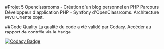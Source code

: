 #Projet 5 Openclassrooms - Création d'un blog personnel en PHP
Parcours Développeur d'application PHP - Symfony d'OpenClassrooms.
Architecture MVC Orienté objet.

##Code Quality
La qualité du code a été validé par Codacy. Accéder au rapport de contrôle via le badge


[![Codacy Badge](https://api.codacy.com/project/badge/Grade/1da544ccd71f461baae60e7e7a146c8c)](https://app.codacy.com/manual/agharta83/P5_Blog?utm_source=github.com&utm_medium=referral&utm_content=agharta83/P5_Blog&utm_campaign=Badge_Grade_Dashboard)

